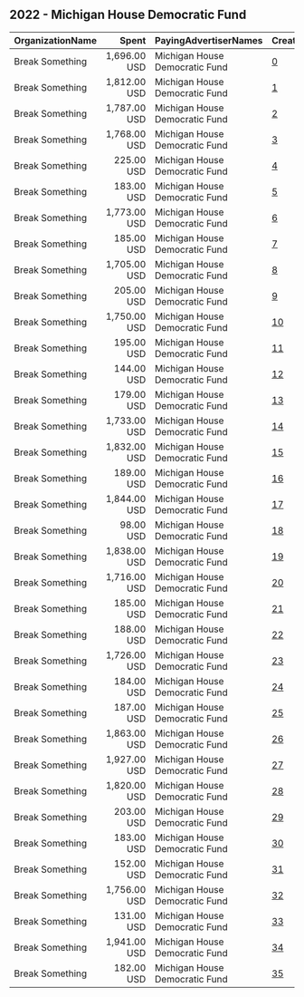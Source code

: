## 2022 - Michigan House Democratic Fund 
|OrganizationName|Spent|PayingAdvertiserNames|CreativeUrls|Impressions|Genders|AgeBrackets|CountryCodes|BillingAddresses|CandidateBallotInformation|
|:---|---:|:---|:---|---:|:---|:---|:---|:---|:---|
|Break Something|1,696.00 USD|Michigan House Democratic Fund|[0](https://www.snap.com/political-ads/asset/fdb246110745cea47584c84d755ca534cc327044ea150052a7ace5fb330da8dc?mediaType=mp4)|60,987||18+|united states|"1768 Columbia Road NW #3,Washington,20009,US"|HD109|
|Break Something|1,812.00 USD|Michigan House Democratic Fund|[1](https://www.snap.com/political-ads/asset/fdb246110745cea47584c84d755ca534cc327044ea150052a7ace5fb330da8dc?mediaType=mp4)|69,323||18+|united states|"1768 Columbia Road NW #3,Washington,20009,US"|HD27|
|Break Something|1,787.00 USD|Michigan House Democratic Fund|[2](https://www.snap.com/political-ads/asset/fdb246110745cea47584c84d755ca534cc327044ea150052a7ace5fb330da8dc?mediaType=mp4)|69,140||18+|united states|"1768 Columbia Road NW #3,Washington,20009,US"|HD81|
|Break Something|1,768.00 USD|Michigan House Democratic Fund|[3](https://www.snap.com/political-ads/asset/fdb246110745cea47584c84d755ca534cc327044ea150052a7ace5fb330da8dc?mediaType=mp4)|63,918||18+|united states|"1768 Columbia Road NW #3,Washington,20009,US"|HD58|
|Break Something|225.00 USD|Michigan House Democratic Fund|[4](https://www.snap.com/political-ads/asset/55bfe45936c49993c5063a2ec1e14f4d8712bb24dcf1b8421766bc384fae2bc2?mediaType=mp4)|7,346|||united states|"1768 Columbia Road NW #3,Washington,20009,US"|HD27|
|Break Something|183.00 USD|Michigan House Democratic Fund|[5](https://www.snap.com/political-ads/asset/55bfe45936c49993c5063a2ec1e14f4d8712bb24dcf1b8421766bc384fae2bc2?mediaType=mp4)|6,317||18+|united states|"1768 Columbia Road NW #3,Washington,20009,US"|HD44|
|Break Something|1,773.00 USD|Michigan House Democratic Fund|[6](https://www.snap.com/political-ads/asset/fdb246110745cea47584c84d755ca534cc327044ea150052a7ace5fb330da8dc?mediaType=mp4)|62,048||18+|united states|"1768 Columbia Road NW #3,Washington,20009,US"|HD22|
|Break Something|185.00 USD|Michigan House Democratic Fund|[7](https://www.snap.com/political-ads/asset/55bfe45936c49993c5063a2ec1e14f4d8712bb24dcf1b8421766bc384fae2bc2?mediaType=mp4)|6,411||18+|united states|"1768 Columbia Road NW #3,Washington,20009,US"|HD38|
|Break Something|1,705.00 USD|Michigan House Democratic Fund|[8](https://www.snap.com/political-ads/asset/fdb246110745cea47584c84d755ca534cc327044ea150052a7ace5fb330da8dc?mediaType=mp4)|57,820||18+|united states|"1768 Columbia Road NW #3,Washington,20009,US"|HD103|
|Break Something|205.00 USD|Michigan House Democratic Fund|[9](https://www.snap.com/political-ads/asset/55bfe45936c49993c5063a2ec1e14f4d8712bb24dcf1b8421766bc384fae2bc2?mediaType=mp4)|6,605||18+|united states|"1768 Columbia Road NW #3,Washington,20009,US"|HD31|
|Break Something|1,750.00 USD|Michigan House Democratic Fund|[10](https://www.snap.com/political-ads/asset/fdb246110745cea47584c84d755ca534cc327044ea150052a7ace5fb330da8dc?mediaType=mp4)|66,856||18+|united states|"1768 Columbia Road NW #3,Washington,20009,US"|HD44|
|Break Something|195.00 USD|Michigan House Democratic Fund|[11](https://www.snap.com/political-ads/asset/55bfe45936c49993c5063a2ec1e14f4d8712bb24dcf1b8421766bc384fae2bc2?mediaType=mp4)|7,149||18+|united states|"1768 Columbia Road NW #3,Washington,20009,US"|HD76|
|Break Something|144.00 USD|Michigan House Democratic Fund|[12](https://www.snap.com/political-ads/asset/55bfe45936c49993c5063a2ec1e14f4d8712bb24dcf1b8421766bc384fae2bc2?mediaType=mp4)|4,075||18+|united states|"1768 Columbia Road NW #3,Washington,20009,US"|HD54|
|Break Something|179.00 USD|Michigan House Democratic Fund|[13](https://www.snap.com/political-ads/asset/55bfe45936c49993c5063a2ec1e14f4d8712bb24dcf1b8421766bc384fae2bc2?mediaType=mp4)|4,799||18+|united states|"1768 Columbia Road NW #3,Washington,20009,US"|HD58|
|Break Something|1,733.00 USD|Michigan House Democratic Fund|[14](https://www.snap.com/political-ads/asset/fdb246110745cea47584c84d755ca534cc327044ea150052a7ace5fb330da8dc?mediaType=mp4)|63,088||18+|united states|"1768 Columbia Road NW #3,Washington,20009,US"|HD21|
|Break Something|1,832.00 USD|Michigan House Democratic Fund|[15](https://www.snap.com/political-ads/asset/fdb246110745cea47584c84d755ca534cc327044ea150052a7ace5fb330da8dc?mediaType=mp4)|68,179||18+|united states|"1768 Columbia Road NW #3,Washington,20009,US"|HD29|
|Break Something|189.00 USD|Michigan House Democratic Fund|[16](https://www.snap.com/political-ads/asset/55bfe45936c49993c5063a2ec1e14f4d8712bb24dcf1b8421766bc384fae2bc2?mediaType=mp4)|5,664||18+|united states|"1768 Columbia Road NW #3,Washington,20009,US"|HD81|
|Break Something|1,844.00 USD|Michigan House Democratic Fund|[17](https://www.snap.com/political-ads/asset/fdb246110745cea47584c84d755ca534cc327044ea150052a7ace5fb330da8dc?mediaType=mp4)|65,691||18+|united states|"1768 Columbia Road NW #3,Washington,20009,US"|HD61|
|Break Something|98.00 USD|Michigan House Democratic Fund|[18](https://www.snap.com/political-ads/asset/55bfe45936c49993c5063a2ec1e14f4d8712bb24dcf1b8421766bc384fae2bc2?mediaType=mp4)|3,023||18+|united states|"1768 Columbia Road NW #3,Washington,20009,US"|HD109|
|Break Something|1,838.00 USD|Michigan House Democratic Fund|[19](https://www.snap.com/political-ads/asset/fdb246110745cea47584c84d755ca534cc327044ea150052a7ace5fb330da8dc?mediaType=mp4)|67,315||18+|united states|"1768 Columbia Road NW #3,Washington,20009,US"|HD76|
|Break Something|1,716.00 USD|Michigan House Democratic Fund|[20](https://www.snap.com/political-ads/asset/fdb246110745cea47584c84d755ca534cc327044ea150052a7ace5fb330da8dc?mediaType=mp4)|60,629||18+|united states|"1768 Columbia Road NW #3,Washington,20009,US"|HD55|
|Break Something|185.00 USD|Michigan House Democratic Fund|[21](https://www.snap.com/political-ads/asset/55bfe45936c49993c5063a2ec1e14f4d8712bb24dcf1b8421766bc384fae2bc2?mediaType=mp4)|5,366||18+|united states|"1768 Columbia Road NW #3,Washington,20009,US"|HD27|
|Break Something|188.00 USD|Michigan House Democratic Fund|[22](https://www.snap.com/political-ads/asset/55bfe45936c49993c5063a2ec1e14f4d8712bb24dcf1b8421766bc384fae2bc2?mediaType=mp4)|6,270||18+|united states|"1768 Columbia Road NW #3,Washington,20009,US"|HD21|
|Break Something|1,726.00 USD|Michigan House Democratic Fund|[23](https://www.snap.com/political-ads/asset/fdb246110745cea47584c84d755ca534cc327044ea150052a7ace5fb330da8dc?mediaType=mp4)|62,816||18+|united states|"1768 Columbia Road NW #3,Washington,20009,US"|HD27|
|Break Something|184.00 USD|Michigan House Democratic Fund|[24](https://www.snap.com/political-ads/asset/55bfe45936c49993c5063a2ec1e14f4d8712bb24dcf1b8421766bc384fae2bc2?mediaType=mp4)|6,185||18+|united states|"1768 Columbia Road NW #3,Washington,20009,US"|HD29|
|Break Something|187.00 USD|Michigan House Democratic Fund|[25](https://www.snap.com/political-ads/asset/55bfe45936c49993c5063a2ec1e14f4d8712bb24dcf1b8421766bc384fae2bc2?mediaType=mp4)|5,313||18+|united states|"1768 Columbia Road NW #3,Washington,20009,US"|HD27|
|Break Something|1,863.00 USD|Michigan House Democratic Fund|[26](https://www.snap.com/political-ads/asset/fdb246110745cea47584c84d755ca534cc327044ea150052a7ace5fb330da8dc?mediaType=mp4)|65,577||18+|united states|"1768 Columbia Road NW #3,Washington,20009,US"|HD31|
|Break Something|1,927.00 USD|Michigan House Democratic Fund|[27](https://www.snap.com/political-ads/asset/fdb246110745cea47584c84d755ca534cc327044ea150052a7ace5fb330da8dc?mediaType=mp4)|71,241||18+|united states|"1768 Columbia Road NW #3,Washington,20009,US"|HD83|
|Break Something|1,820.00 USD|Michigan House Democratic Fund|[28](https://www.snap.com/political-ads/asset/fdb246110745cea47584c84d755ca534cc327044ea150052a7ace5fb330da8dc?mediaType=mp4)|69,877|||united states|"1768 Columbia Road NW #3,Washington,20009,US"|HD54|
|Break Something|203.00 USD|Michigan House Democratic Fund|[29](https://www.snap.com/political-ads/asset/55bfe45936c49993c5063a2ec1e14f4d8712bb24dcf1b8421766bc384fae2bc2?mediaType=mp4)|6,919|||united states|"1768 Columbia Road NW #3,Washington,20009,US"|HD22|
|Break Something|183.00 USD|Michigan House Democratic Fund|[30](https://www.snap.com/political-ads/asset/55bfe45936c49993c5063a2ec1e14f4d8712bb24dcf1b8421766bc384fae2bc2?mediaType=mp4)|6,240||18+|united states|"1768 Columbia Road NW #3,Washington,20009,US"|HD61|
|Break Something|152.00 USD|Michigan House Democratic Fund|[31](https://www.snap.com/political-ads/asset/55bfe45936c49993c5063a2ec1e14f4d8712bb24dcf1b8421766bc384fae2bc2?mediaType=mp4)|4,552||18+|united states|"1768 Columbia Road NW #3,Washington,20009,US"|HD103|
|Break Something|1,756.00 USD|Michigan House Democratic Fund|[32](https://www.snap.com/political-ads/asset/fdb246110745cea47584c84d755ca534cc327044ea150052a7ace5fb330da8dc?mediaType=mp4)|68,217|||united states|"1768 Columbia Road NW #3,Washington,20009,US"|HD38|
|Break Something|131.00 USD|Michigan House Democratic Fund|[33](https://www.snap.com/political-ads/asset/55bfe45936c49993c5063a2ec1e14f4d8712bb24dcf1b8421766bc384fae2bc2?mediaType=mp4)|4,062||18+|united states|"1768 Columbia Road NW #3,Washington,20009,US"|HD55|
|Break Something|1,941.00 USD|Michigan House Democratic Fund|[34](https://www.snap.com/political-ads/asset/fdb246110745cea47584c84d755ca534cc327044ea150052a7ace5fb330da8dc?mediaType=mp4)|68,513||18+|united states|"1768 Columbia Road NW #3,Washington,20009,US"|HD27|
|Break Something|182.00 USD|Michigan House Democratic Fund|[35](https://www.snap.com/political-ads/asset/55bfe45936c49993c5063a2ec1e14f4d8712bb24dcf1b8421766bc384fae2bc2?mediaType=mp4)|5,442||18+|united states|"1768 Columbia Road NW #3,Washington,20009,US"|HD83|
